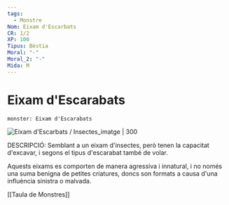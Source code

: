 ```yaml
---
tags:
  - Monstre
Nom: Eixam d'Escarbats
CR: 1/2
XP: 100
Tipus: Bèstia
Moral: "-"
Moral_2: "-"
Mida: M
---
```

# Eixam d'Escarabats

```statblock
monster: Eixam d'Escarabats
```

![Eixam d'Escarbats / Insectes_imatge | 300](https://i.pinimg.com/564x/40/82/18/40821822370c7595f568cdf20cf8eb0f.jpg)

DESCRIPCIÓ: 
Semblant a un eixam d'insectes, però tenen la capacitat d'excavar, i segons el tipus d'escarabat també de volar.

Aquests eixams es comporten de manera agressiva i innatural, i no només una suma benigna de petites criatures, doncs son formats a causa d'una influència sinistra o malvada.

[[Taula de Monstres]]


